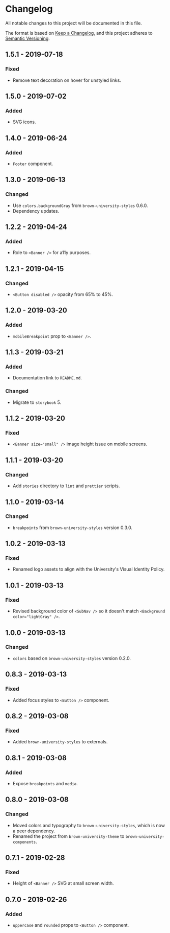 # Changelog

All notable changes to this project will be documented in this file.

The format is based on [Keep a Changelog](https://keepachangelog.com/en/1.0.0/),
and this project adheres to [Semantic Versioning](https://semver.org/spec/v2.0.0.html).

## 1.5.1 - 2019-07-18

### Fixed

- Remove text decoration on hover for unstyled links.

## 1.5.0 - 2019-07-02

### Added

- SVG icons.

## 1.4.0 - 2019-06-24

### Added

- `Footer` component.

## 1.3.0 - 2019-06-13

### Changed

- Use `colors.backgroundGray` from `brown-university-styles` 0.6.0.
- Dependency updates.

## 1.2.2 - 2019-04-24

### Added

- Role to `<Banner />` for a11y purposes.

## 1.2.1 - 2019-04-15

### Changed

- `<Button disabled />` opacity from 65% to 45%.

## 1.2.0 - 2019-03-20

### Added

- `mobileBreakpoint` prop to `<Banner />`.

## 1.1.3 - 2019-03-21

### Added

- Documentation link to `README.md`.

### Changed

- Migrate to `storybook` 5.

## 1.1.2 - 2019-03-20

### Fixed

- `<Banner size="small" />` image height issue on mobile screens.

## 1.1.1 - 2019-03-20

### Changed

- Add `stories` directory to `lint` and `prettier` scripts.

## 1.1.0 - 2019-03-14

### Changed

- `breakpoints` from `brown-university-styles` version 0.3.0.

## 1.0.2 - 2019-03-13

### Fixed

- Renamed logo assets to align with the University's Visual Identity Policy.

## 1.0.1 - 2019-03-13

### Fixed

- Revised background color of `<SubNav />` so it doesn't match `<Background color="lightGray" />`.

## 1.0.0 - 2019-03-13

### Changed

- `colors` based on `brown-university-styles` version 0.2.0.

## 0.8.3 - 2019-03-13

### Fixed

- Added focus styles to `<Button />` component.

## 0.8.2 - 2019-03-08

### Fixed

- Added `brown-university-styles` to externals.

## 0.8.1 - 2019-03-08

### Added

- Expose `breakpoints` and `media`.

## 0.8.0 - 2019-03-08

### Changed

- Moved colors and typography to `brown-university-styles`, which is now a peer dependency.
- Renamed the project from `brown-university-theme` to `brown-university-components`.

## 0.7.1 - 2019-02-28

### Fixed

- Height of `<Banner />` SVG at small screen width.

## 0.7.0 - 2019-02-26

### Added

- `uppercase` and `rounded` props to `<Button />` component.

